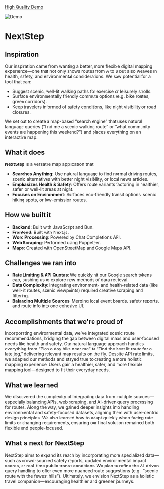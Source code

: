 [High Quality Demo](https://youtu.be/mIPAovu09cM)

![Demo](biggif.gif)

# NextStep

## Inspiration

Our inspiration came from wanting a better, more flexible digital mapping experience—one that not only shows routes from A to B but also weaves in health, safety, and environmental considerations. We saw potential for a tool that can:

- Suggest scenic, well-lit walking paths for exercise or leisurely strolls.
- Surface environmentally friendly commute options (e.g. bike routes, green corridors).
- Keep travelers informed of safety conditions, like night visibility or road closures.

We set out to create a map-based “search engine” that uses natural language queries (“find me a scenic walking route” or “what community events are happening this weekend?”) and places everything on an interactive map.

## What it does

**NextStep** is a versatile map application that:

- **Searches Anything**: Use natural language to find normal driving routes, scenic alternatives with better night visibility, or local news articles.
- **Emphasizes Health & Safety**: Offers route variants factoring in healthier, safer, or well-lit areas at night.
- **Focuses on Environment**: Surfaces eco-friendly transit options, scenic hiking spots, or low-emission routes.

## How we built it

- **Backend**: Built with JavaScript and Bun.
- **Frontend**: Built with Next.js.
- **Word Processing**: Powered by Chat Completions API.
- **Web Scraping**: Performed using Puppeteer.
- **Maps**: Created with OpenStreetMap and Google Maps API.

## Challenges we ran into

- **Rate Limiting & API Quotas**: We quickly hit our Google search tokens cap, pushing us to explore new methods of data retrieval.
- **Data Complexity**: Integrating environment- and health-related data (like well-lit routes, scenic viewpoints) required creative scraping and filtering.
- **Balancing Multiple Sources**: Merging local event boards, safety reports, and route info into one cohesive UI.

## Accomplishments that we're proud of

Incorporating environmental data, we've integrated scenic route recommendations, bridging the gap between digital maps and user-focused needs like health and safety. Our natural language approach handles everything from “Plan a day hike near me” to “Find the best lit route for a late jog,” delivering relevant map results on the fly. Despite API rate limits, we adapted our methods and stayed true to creating a more holistic mapping experience. Users gain a healthier, safer, and more flexible mapping tool—designed to fit their everyday needs.

## What we learned

We discovered the complexity of integrating data from multiple sources—especially balancing APIs, web scraping, and AI-driven query processing for routes. Along the way, we gained deeper insights into handling environmental and safety-focused datasets, aligning them with user-centric design principles. We also learned how to adapt quickly when facing rate limits or changing requirements, ensuring our final solution remained both flexible and people-focused.

## What's next for NextStep

NextStep aims to expand its reach by incorporating more specialized data—such as crowd-sourced safety reports, updated environmental impact scores, or real-time public transit conditions. We plan to refine the AI-driven query handling to offer even more nuanced route suggestions (e.g., “scenic route with the fewest hills”). Ultimately, we envision NextStep as a holistic travel companion—encouraging healthier and greener journeys.

